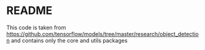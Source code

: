 # README

This code is taken from https://github.com/tensorflow/models/tree/master/research/object_detection and contains only the core and utils packages
